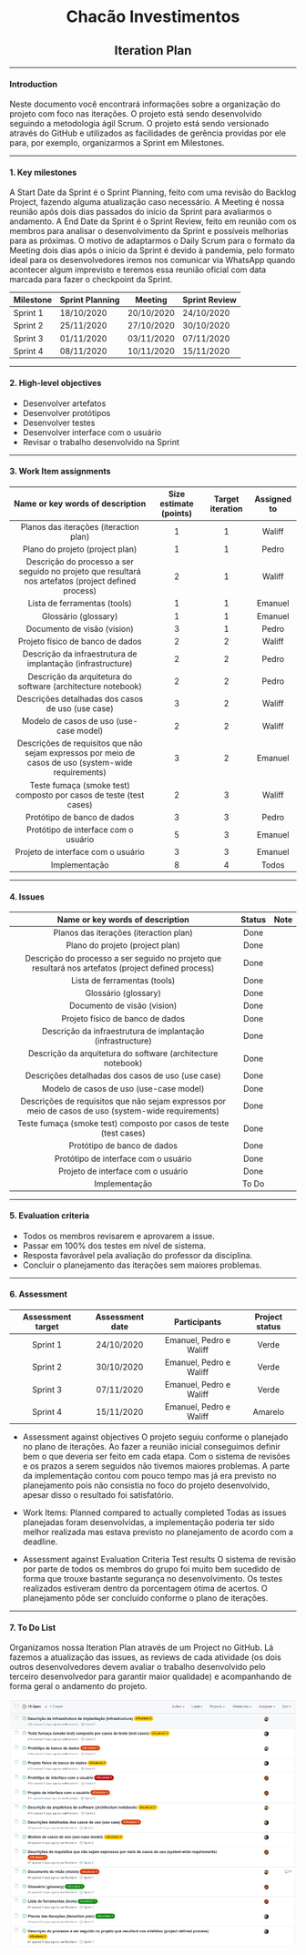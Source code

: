 <h1 align="center">Chacão Investimentos</h1>
<h2 align="center">Iteration Plan</h2>

____
#### Introduction
Neste documento você encontrará informações sobre a organização do projeto com foco nas iterações. O projeto está sendo desenvolvido seguindo a metodologia ágil Scrum. O projeto está sendo versionado através do GitHub e utilizados as facilidades de gerência providas por ele para, por exemplo, organizarmos a Sprint em Milestones.

____
#### 1.  Key milestones
A Start Date da Sprint é o Sprint Planning, feito com uma revisão do Backlog Project, fazendo alguma atualização caso necessário.
A Meeting é nossa reunião após dois dias passados do início da Sprint para avaliarmos o andamento.
A End Date da Sprint é o Sprint Review, feito em reunião com os membros para analisar o desenvolvimento da Sprint e possíveis melhorias para as próximas.
O motivo de adaptarmos o Daily Scrum para o formato da Meeting dois dias após o início da Sprint é devido à pandemia, pelo formato ideal para os desenvolvedores iremos nos comunicar via WhatsApp quando acontecer algum imprevisto e teremos essa reunião oficial com data marcada para fazer o checkpoint da Sprint.

| Milestone   | Sprint Planning | Meeting    | Sprint Review |
|-------------|----------------| -----------| --------------|
| Sprint 1    | 18/10/2020     | 20/10/2020 | 24/10/2020    |
| Sprint 2    | 25/11/2020     | 27/10/2020 | 30/10/2020    |
| Sprint 3    | 01/11/2020     | 03/11/2020 | 07/11/2020    |
| Sprint 4    | 08/11/2020     | 10/11/2020 | 15/11/2020    |


____
#### 2.  High-level objectives
- Desenvolver artefatos 
- Desenvolver protótipos
- Desenvolver testes
- Desenvolver interface com o usuário
- Revisar o trabalho desenvolvido na Sprint

____
#### 3.  Work Item assignments

| Name or key words of description | Size estimate (points) | Target iteration | Assigned to |
|:--------------------------------:|:----------------------:|:----------------:|:-----------:|
| Planos das iterações (iteraction plan) | 1 | 1 | Waliff |
| Plano do projeto (project plan) | 1 | 1 | Pedro |
| Descrição do processo a ser seguido no projeto que resultará nos artefatos (project defined process) | 2 | 1 | Waliff |
| Lista de ferramentas (tools) | 1 | 1 | Emanuel |
| Glossário (glossary) | 1 | 1 | Emanuel |
| Documento de visão (vision) | 3 | 1 | Pedro |
| Projeto físico de banco de dados | 2 | 2 | Waliff |
| Descrição da infraestrutura de implantação (infrastructure) | 2 | 2 | Pedro |
| Descrição da arquitetura do software (architecture notebook) | 2 | 2 | Pedro |
| Descrições detalhadas dos casos de uso (use case) | 3 | 2 | Waliff |
| Modelo de casos de uso (use-case model) | 2 | 2 | Waliff |
| Descrições de requisitos que não sejam expressos por meio de casos de uso (system-wide requirements) | 3 | 2 | Emanuel |
| Teste fumaça (smoke test) composto por casos de teste (test cases) | 2 | 3 | Waliff |
| Protótipo de banco de dados | 3 | 3 | Pedro |
| Protótipo de interface com o usuário | 5 | 3 | Emanuel |
| Projeto de interface com o usuário | 3 | 3 | Emanuel |
| Implementação | 8 | 4 | Todos |

____
#### 4. Issues
| Name or key words of description | Status | Note |
|:--------------------------------:|:------:|:----:|
| Planos das iterações (iteraction plan) | Done |  |
| Plano do projeto (project plan) | Done | |
| Descrição do processo a ser seguido no projeto que resultará nos artefatos (project defined process) | Done | |
| Lista de ferramentas (tools) | Done | |
| Glossário (glossary) | Done | |
| Documento de visão (vision) | Done | |
| Projeto físico de banco de dados | Done | |
| Descrição da infraestrutura de implantação (infrastructure) | Done | |
| Descrição da arquitetura do software (architecture notebook) | Done | |
| Descrições detalhadas dos casos de uso (use case) | Done | |
| Modelo de casos de uso (use-case model) | Done | |
| Descrições de requisitos que não sejam expressos por meio de casos de uso (system-wide requirements) | Done | |
| Teste fumaça (smoke test) composto por casos de teste (test cases) | Done |  |
| Protótipo de banco de dados | Done | |
| Protótipo de interface com o usuário | Done | |
| Projeto de interface com o usuário | Done | |
| Implementação | To Do | |

____
#### 5.  Evaluation criteria
- Todos os membros revisarem e aprovarem a issue.
- Passar em 100% dos testes em nível de sistema.
- Resposta favorável pela avaliação do professor da disciplina.
- Concluir o planejamento das iterações sem maiores problemas.

____
#### 6.  Assessment
| Assessment target | Assessment date | Participants | Project status |
|:-----------------:|:---------------:|:------------:|:--------------:|
| Sprint 1          |  24/10/2020     | Emanuel, Pedro e Waliff | Verde   |
| Sprint 2          |  30/10/2020     | Emanuel, Pedro e Waliff | Verde   |
| Sprint 3          |  07/11/2020     | Emanuel, Pedro e Waliff | Verde   |
| Sprint 4          |  15/11/2020     | Emanuel, Pedro e Waliff | Amarelo |

- Assessment against objectives
O projeto seguiu conforme o planejado no plano de iterações. Ao fazer a reunião inicial conseguimos definir bem o que deveria ser feito em cada etapa. Com o sistema de revisões e os prazos a serem seguidos não tivemos maiores problemas.
A parte da implementação contou com pouco tempo mas já era previsto no planejamento pois não consistia no foco do projeto desenvolvido, apesar disso o resultado foi satisfatório.

- Work Items: Planned compared to actually completed
Todas as issues planejadas foram desenvolvidas, a implementação poderia ter sido melhor realizada mas estava previsto no planejamento de acordo com a deadline.

- Assessment against Evaluation Criteria Test results
O sistema de revisão por parte de todos os membros do grupo foi muito bem sucedido de forma que trouxe bastante segurança no desenvolvimento.
Os testes realizados estiveram dentro da porcentagem ótima de acertos.
O planejamento pôde ser concluído conforme o plano de iterações.
____
#### 7. To Do List
Organizamos nossa Iteration Plan através de um Project no GitHub. Lá fazemos a atualização das issues, as reviews de cada atividade (os dois outros desenvolvedores devem avaliar o trabalho desenvolvido pelo terceiro desenvolvedor para garantir maior qualidade) e acompanhando de forma geral o andamento do projeto.

![lista de ussues do GitHub](issues_list.png)
